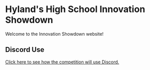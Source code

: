 # Hyland's High School Innovation Showdown
Welcome to the Innovation Showdown website!

## Discord Use
[Click here to see how the competition will use Discord.](DiscordUse.md)

